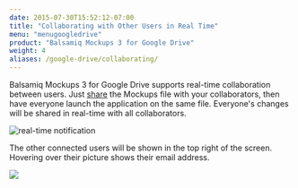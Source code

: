 ```yaml
---
date: 2015-07-30T15:52:12-07:00
title: "Collaborating with Other Users in Real Time"
menu: "menugoogledrive"
product: "Balsamiq Mockups 3 for Google Drive"
weight: 4
aliases: /google-drive/collaborating/
---
```


Balsamiq Mockups 3 for Google Drive supports real-time collaboration between users. Just [share](../drive-files/#sharing-via-google-drive) the Mockups file with your collaborators, then have everyone launch the application on the same file. Everyone's changes will be shared in real-time with all collaborators.

![real-time notification](//media.balsamiq.com/img/support/docs/gdrive/userguide/m4gd_rtc.png)

The other connected users will be shown in the top right of the screen. Hovering over their picture shows their email address.

![](//media.balsamiq.com/img/support/docs/gdrive/userguide/otherusers.png)
